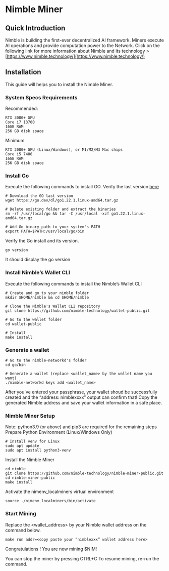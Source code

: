 # Nimble Miner

## Quick Introduction
Nimble is building the first-ever decentralized AI framework.
Miners execute AI operations and provide computation power to the Network.
Click on the following link for more information about Nimble and its technology > [https://www.nimble.technology/](https://www.nimble.technology/)

## Installation
This guide will helps you to install the Nimble Miner.

### System Specs Requirements
Recommended:
```
RTX 3080+ GPU
Core i7 13700
16GB RAM
256 GB disk space
```
Minimum
```
RTX 2080+ GPU (Linux/Windows), or M1/M2/M3 Mac chips
Core i5 7400
16GB RAM
256 GB disk space
```

### Install Go
Execute the following commands to install GO.
Verify the last version [here](https://go.dev/dl/)
```
# Download the GO last version
wget https://go.dev/dl/go1.22.1.linux-amd64.tar.gz

# Delete existing folder and extract the binaries
rm -rf /usr/local/go && tar -C /usr/local -xzf go1.22.1.linux-amd64.tar.gz

# Add Go binary path to your system's PATH
export PATH=$PATH:/usr/local/go/bin
```
Verify the Go install and its version.
```
go version
```
It should display the go version

### Install Nimble’s Wallet CLI
Execute the following commands to install the Nimble’s Wallet CLI
```
# Create and go to your nimble folder
mkdir $HOME/nimble && cd $HOME/nimble

# Clone the Nimble's Wallet CLI repository
git clone https://github.com/nimble-technology/wallet-public.git

# Go to the wallet folder
cd wallet-public

# Install
make install
```

### Generate a wallet
```
# Go to the nimble-networkd's folder
cd go/bin

# Generate a wallet (replace <wallet_name> by the wallet name you want)
./nimble-networkd keys add <wallet_name>
```
After you've entered your passphrase, your wallet shoud be successfully created and the “address: nimblexxxx” output can confirm that!
Copy the generated Nimble address and save your wallet information in a safe place.

### Nimble Miner Setup
Note: python3.9 (or above) and pip3 are required for the remaining steps
Prepare Python Environment (Linux/Windows Only)
```
# Install venv for Linux
sudo apt update
sudo apt install python3-venv
```
Install the Nimble Miner
```
cd nimble
git clone https://github.com/nimble-technology/nimble-miner-public.git
cd nimble-miner-public
make install
```
Activate the nimenv_localminers virtual environment
```
source ./nimenv_localminers/bin/activate
```

### Start Mining
Replace the <wallet_address> by your Nimble wallet address on the command below.
```
make run addr=<copy paste your “nimblexxx” wallet address here>
```

Congratulations ! You are now mining $NIM!

You can stop the miner by pressing CTRL+C
To resume mining, re-run the command.


